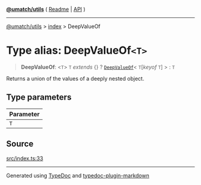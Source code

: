[**@umatch/utils**](../../README.md) ( [Readme](../../README.md) \| [API](../../API.md) )

---

[@umatch/utils](../../API.md) > [index](../README.md) > DeepValueOf

# Type alias: DeepValueOf`<T>`

> **DeepValueOf**: \<`T`\> `T` _extends_ \{} ? [`DeepValueOf`](type-alias.DeepValueOf.md)\< `T`[*keyof* `T`] \> : `T`

Returns a union of the values of a deeply nested object.

## Type parameters

| Parameter |
| :-------- |
| `T`       |

## Source

[src/index.ts:33](https://github.com/umatch-oficial/utils/blob/618b1ef/src/index.ts#L33)

---

Generated using [TypeDoc](https://typedoc.org/) and [typedoc-plugin-markdown](https://www.npmjs.com/package/typedoc-plugin-markdown)
